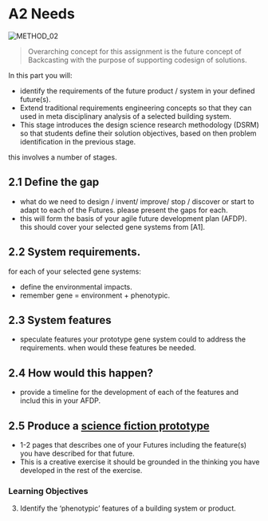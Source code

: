 # A2 Needs
![METHOD_02](https://github.com/timmcginley/Agile-Prototyping/assets/1415855/23c41df7-b987-4d23-9c3a-8144a56c896b)

>Overarching concept for this assignment is the future concept of Backcasting with the purpose of supporting codesign of solutions.

In this part you will:
* identify the requirements of the future product / system in your defined future(s).
* Extend traditional requirements engineering concepts so that they can used in meta disciplinary analysis of a selected building system.
* This stage introduces the design science research methodology (DSRM) so that students define their solution objectives, based on then problem identification in the previous stage.

this involves a number of stages.

## 2.1 Define the gap
* what do we need to design / invent/ improve/ stop / discover or start to adapt to each of the Futures. please present the gaps for each.
* this will form the basis of your agile future development plan (AFDP). this should cover your selected gene systems from [A1].
## 2.2 System requirements. 
for each of your selected gene systems:
* define the environmental impacts.
* remember gene = environment + phenotypic.
## 2.3 System features
* speculate features your prototype gene system could to address the requirements. when would these features be needed.
## 2.4 How would this happen? 
* provide a timeline for the development of each of the features and includ this in your AFDP.
## 2.5 Produce a [science fiction prototype]
* 1-2 pages that describes one of your Futures including the feature(s) you have described for that future.
* This is a creative exercise it should be grounded in the thinking you have developed in the rest of the exercise.


### Learning Objectives
3. Identify the ‘phenotypic’ features of a building system or product.


[science fiction prototype]: /Agile/Concepts/ScienceFictionPrototype
